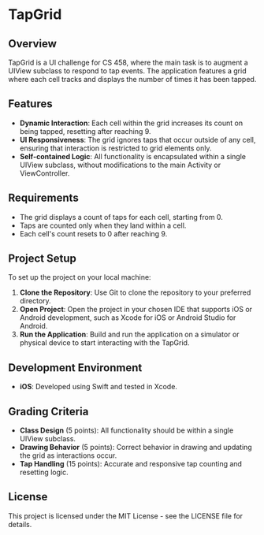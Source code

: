 # TapGrid

## Overview

TapGrid is a UI challenge for CS 458, where the main task is to augment a UIView subclass to respond to tap events. The application features a grid where each cell tracks and displays the number of times it has been tapped.

## Features

- **Dynamic Interaction**: Each cell within the grid increases its count on being tapped, resetting after reaching 9.
- **UI Responsiveness**: The grid ignores taps that occur outside of any cell, ensuring that interaction is restricted to grid elements only.
- **Self-contained Logic**: All functionality is encapsulated within a single UIView subclass, without modifications to the main Activity or ViewController.

## Requirements

- The grid displays a count of taps for each cell, starting from 0.
- Taps are counted only when they land within a cell.
- Each cell's count resets to 0 after reaching 9.

## Project Setup

To set up the project on your local machine:

1. **Clone the Repository**: Use Git to clone the repository to your preferred directory.
2. **Open Project**: Open the project in your chosen IDE that supports iOS or Android development, such as Xcode for iOS or Android Studio for Android.
3. **Run the Application**: Build and run the application on a simulator or physical device to start interacting with the TapGrid.

## Development Environment

- **iOS**: Developed using Swift and tested in Xcode.


## Grading Criteria

- **Class Design** (5 points): All functionality should be within a single UIView subclass.
- **Drawing Behavior** (5 points): Correct behavior in drawing and updating the grid as interactions occur.
- **Tap Handling** (15 points): Accurate and responsive tap counting and resetting logic.

## License

This project is licensed under the MIT License - see the LICENSE file for details.

